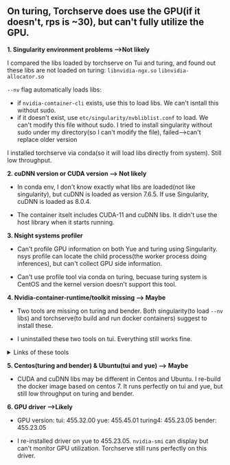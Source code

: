 ## On turing, Torchserve does use the GPU(if it doesn't, rps is ~30), but can't fully utilize the GPU.

**1. Singularity environment problems —>Not likely**

I compared the libs loaded by torchserve on Tui and turing, and found out these libs are not loaded on turing: `libnvidia-ngx.so`  `libnvidia-allocator.so`

 `--nv` flag automatically loads libs: 

 - if `nvidia-comtainer-cli` exists, use this to load libs.  We can't isntall this without sudo.
 - if it doesn't exist, use `etc/singularity/nvbliblist.conf` to load. We can't modify this file without sudo.
I tried to install singularity without sudo under my directory(so I can't modify the file), failed—>can't replace older version

I installed torchserve via conda(so it will load libs directly from system).  Still low throughput.

**2. cuDNN version or CUDA version —> Not likely**

- In conda env, I don't know exactly what libs are loaded(not like singularity), but cuDNN is loaded as version 7.6.5. 
    If use Singularity, cuDNN is loaded as 8.0.4.
    
- The container itselt includes CUDA-11 and cuDNN libs. It didn't use the host library when it starts running.

**3. Nsight systems profiler**

- Can't profile GPU information on both Yue and turing using Singularity. nsys profile can locate the child process(the worker process doing inferences), but can't collect GPU side information.
    
- Can't use profile tool via conda on turing, becuase turing system is CentOS and the kernel version doesn't support this tool.

**4. Nvidia-container-runtime/toolkit missing —> Maybe**

- Two tools are missing on turing and bender. Both singularity(to load `--nv` libs) and torchserve(to build and run docker containers) suggest to install these.
    
- I uninstalled these two tools on tui. Everything still works fine.
<details>
<summary>Links of these tools</summary>

[https://github.com/NVIDIA/nvidia-container-runtime](https://github.com/NVIDIA/nvidia-container-runtime)

nvidia container runtime  

nvidia-docker2
        
nvidia container toolkit

[https://github.com/NVIDIA/libnvidia-container](https://github.com/NVIDIA/libnvidia-container)

libnvidia-container-tools

libnvidia-container1
</details>

**5. Centos(turing and bender) & Ubuntu(tui and yue) —> Maybe**

- CUDA and cuDNN libs may be different in Centos and Ubuntu. I re-build the docker image based on centos 7. It runs perfectly on tui and yue, but still low throughput on turing and bender.

**6. GPU driver —>Likely**

- GPU version:  tui: 455.32.00 yue: 455.45.01
                    turing4: 455.23.05 bender: 455.23.05

- I re-installed driver on yue to 455.23.05. `nvidia-smi` can display but can't monitor GPU utilization. Torchserve still runs perfectly on this driver.
